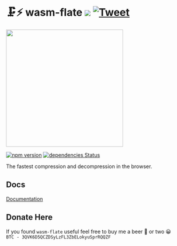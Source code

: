 # 🗜️⚡ wasm-flate <img src="https://img.shields.io/github/stars/drbh/wasm-flate.svg" /> [![Tweet](https://img.shields.io/twitter/url/http/shields.io.svg?style=social)](https://twitter.com/intent/tweet?text=The%20fastest%20compression%20library%20in%20your%20browser.&url=https://github.com/drbh/wasm-flate&hashtags=wasm,js,webdev,rust,compression) 


<img src="https://raw.githubusercontent.com/drbh/wasm-flate/master/images/wasm-flate.png" width="320" />

[![npm version](https://badge.fury.io/js/wasm-flate.svg)](https://badge.fury.io/js/wasm-flate)
[![dependencies Status](https://david-dm.org/dwyl/esta/status.svg)](https://david-dm.org/dwyl/esta)

The fastest compression and decompression in the browser.

## Docs

[Documentation](https://drbh.github.io/wasm-flate/)


## Donate Here
If you found `wasm-flate` useful feel free to buy me a beer 🍺 or two 😀  
`BTC - 3QVK6D5QCZDSyLzFL3ZbELokyuSprRQQZF`
